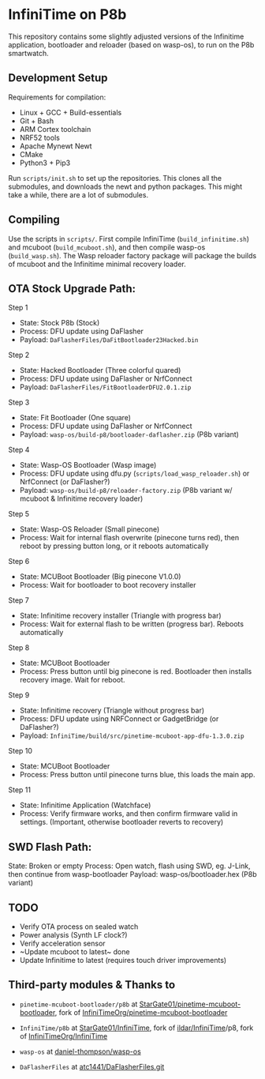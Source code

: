 # InfiniTime on P8b

This repository contains some slightly adjusted versions of the Infinitime application, bootloader and reloader (based on wasp-os), to run on the P8b smartwatch.

## Development Setup

Requirements for compilation:

- Linux + GCC + Build-essentials
- Git + Bash
- ARM Cortex toolchain
- NRF52 tools
- Apache Mynewt Newt
- CMake
- Python3 + Pip3

Run `scripts/init.sh` to set up the repositories. This clones all the submodules, and downloads the newt and python packages. This might take a while, there are a lot of submodules.

## Compiling

Use the scripts in `scripts/`. First compile InfiniTime (`build_infinitime.sh`) and mcuboot  (`build_mcuboot.sh`), and then compile wasp-os (`build_wasp.sh`). The Wasp reloader factory package will package the builds of mcuboot and the Infinitime minimal recovery loader.

## OTA Stock Upgrade Path:

Step 1

- State: Stock P8b (Stock)
- Process: DFU update using DaFlasher
- Payload: `DaFlasherFiles/DaFitBootloader23Hacked.bin`

Step 2

- State: Hacked Bootloader (Three colorful quared)
- Process: DFU update using DaFlasher or NrfConnect
- Payload: `DaFlasherFiles/FitBootloaderDFU2.0.1.zip`

Step 3

- State: Fit Bootloader (One square)
- Process: DFU update using DaFlasher or NrfConnect
- Payload: `wasp-os/build-p8/bootloader-daflasher.zip` (P8b variant)

Step 4

- State: Wasp-OS Bootloader (Wasp image)
- Process: DFU update using dfu.py (`scripts/load_wasp_reloader.sh`) or NrfConnect (or DaFlasher?)
- Payload: `wasp-os/build-p8/reloader-factory.zip` (P8b variant w/ mcuboot & Infinitime recovery loader)

Step 5

- State: Wasp-OS Reloader (Small pinecone)
- Process: Wait for internal flash overwrite (pinecone turns red), then reboot by pressing button long, or it reboots automatically

Step 6

- State: MCUBoot Bootloader (Big pinecone V1.0.0)
- Process: Wait for bootloader to boot recovery installer

Step 7

- State: Infinitime recovery installer (Triangle with progress bar)
- Process: Wait for external flash to be written (progress bar). Reboots automatically

Step 8

- State: MCUBoot Bootloader
- Process: Press button until big pinecone is red. Bootloader then installs recovery image. Wait for reboot.

Step 9

- State: Infinitime recovery (Triangle without progress bar)
- Process: DFU update using NRFConnect or GadgetBridge (or DaFlasher?)
- Payload: `InfiniTime/build/src/pinetime-mcuboot-app-dfu-1.3.0.zip`

Step 10

- State: MCUBoot Bootloader
- Process: Press button until pinecone turns blue, this loads the main app.

Step 11

- State: Infinitime Application (Watchface)
- Process: Verify firmware works, and then confirm firmware valid in settings. (Important, otherwise bootloader reverts to recovery)

## SWD Flash Path:

State: Broken or empty
Process: Open watch, flash using SWD, eg. J-Link, then continue from wasp-bootloader
Payload: wasp-os/bootloader.hex (P8b variant)

## TODO

- Verify OTA process on sealed watch
- Power analysis (Synth LF clock?)
- Verify acceleration sensor
- ~Update mcuboot to latest~ done
- Update Infinitime to latest (requires touch driver improvements)


## Third-party modules & Thanks to

- `pinetime-mcuboot-bootloader/p8b` at [StarGate01/pinetime-mcuboot-bootloader](https://github.com/StarGate01/pinetime-mcuboot-bootloader.git), fork of [InfiniTimeOrg/pinetime-mcuboot-bootloader](https://github.com/InfiniTimeOrg/pinetime-mcuboot-bootloader)

- `InfiniTime/p8b` at [StarGate01/InfiniTime](https://github.com/StarGate01/InfiniTime), fork of [ildar/InfiniTime](https://github.com/ildar/InfiniTime)/p8, fork of [InfiniTimeOrg/InfiniTime](https://github.com/InfiniTimeOrg/InfiniTime)

- `wasp-os` at [daniel-thompson/wasp-os](https://github.com/daniel-thompson/wasp-os)

- `DaFlasherFiles` at [atc1441/DaFlasherFiles.git](https://github.com/atc1441/DaFlasherFiles.git)